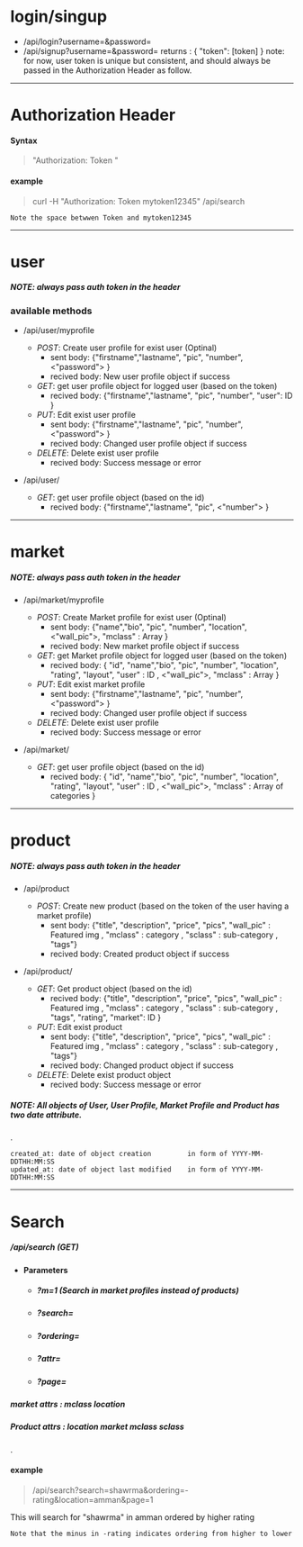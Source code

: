 # login/singup
* /api/login?username=&password=
* /api/signup?username=&password=
returns :
    {
    "token": [token]
    }
note: for now, user token is unique but consistent, and should always be passed in the Authorization Header as follow.
___
# Authorization Header
#### Syntax  
  
>"Authorization: Token <credentials>"

#### example
>curl -H  "Authorization: Token mytoken12345" <ShariHost>/api/search

    Note the space betwwen Token and mytoken12345
___

# user
##### NOTE: always pass auth token in the header
### available methods
* /api/user/myprofile
	* *POST*: Create user profile for exist user (Optinal)
		* sent body: {"firstname","lastname", "pic", "number", <"password"> }
		* recived body: New user profile object if success
	* *GET*: get user profile object for logged user (based on the token)
		* recived body:  {"firstname","lastname", "pic", "number", "user": ID }
	* *PUT*: Edit exist user profile
		* sent body: {"firstname","lastname", "pic", "number", <"password"> }
		* recived body: Changed user profile object if success
	* *DELETE*: Delete exist user profile
		* recived body: Success message or error

* /api/user/<id>
	* *GET*: get user profile object  (based on the id)
		* recived body:  {"firstname","lastname", "pic", <"number"> }
___

# market

##### NOTE: always pass auth token in the header
* /api/market/myprofile
	* *POST*: Create Market profile for exist user (Optinal)
		* sent body: {"name","bio", "pic", "number", "location", <"wall_pic">, "mclass" : Array }
		* recived body: New market profile object if success
	* *GET*: get Market profile object for logged user (based on the token)
		* recived body:  { "id", "name","bio", "pic", "number", "location", "rating", "layout", "user" : ID  , <"wall_pic">, "mclass" : Array }
	* *PUT*: Edit exist market profile
		* sent body: {"firstname","lastname", "pic", "number", <"password"> }
		* recived body: Changed user profile object if success
	* *DELETE*: Delete exist user profile
		* recived body: Success message or error

* /api/market/<id>
	* *GET*: get user profile object  (based on the id)
		* recived body:  { "id", "name","bio", "pic", "number", "location", "rating", "layout", "user" : ID  , <"wall_pic">, "mclass" : Array of categories }

___

# product

##### NOTE: always pass auth token in the header

* /api/product
	* *POST*: Create new product  (based on the token of the user having a market profile)
    	* sent body: {"title", "description", "price", "pics", "wall_pic" : Featured img , "mclass" : category , "sclass" : sub-category , "tags"}
		* recived body:  Created product object if success 


* /api/product/<id>
	* *GET*: Get product object  (based on the id)
		* recived body:  {"title", "description", "price", "pics", "wall_pic" : Featured img , "mclass" : category , "sclass" : sub-category , "tags", "rating", "market": ID }
	* *PUT*: Edit exist product
		* sent body: {"title", "description", "price", "pics", "wall_pic" : Featured img , "mclass" : category , "sclass" : sub-category , "tags"}
		* recived body: Changed product object if success
	* *DELETE*: Delete exist product object
		* recived body: Success message or error


##### NOTE: All objects of User, User Profile, Market Profile and Product has two date attribute.

.

    created_at: date of object creation         in form of YYYY-MM-DDTHH:MM:SS
    updated_at: date of object last modified    in form of YYYY-MM-DDTHH:MM:SS
___
# Search
#####  /api/search (GET)

* #### Parameters
    * ##### ?m=1 (Search in market profiles instead of products)
    * ##### ?search=<string to search for>
    * ##### ?ordering=<name of column to order by>
    * ##### ?attr=<value of attr to filter with>
    * ##### ?page=<number of page> 


##### market attrs : mclass location

##### Product attrs :  location market mclass sclass    

.
#### example

> /api/search?search=shawrma&ordering=-rating&location=amman&page=1

This will search for  "shawrma"  in amman ordered by higher rating  

    Note that the minus in -rating indicates ordering from higher to lower 
